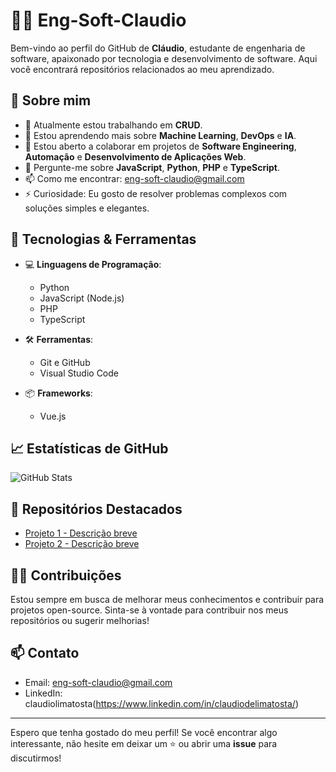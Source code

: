 # 👨‍💻 Eng-Soft-Claudio

Bem-vindo ao perfil do GitHub de **Cláudio**, estudante de engenharia de software, apaixonado por tecnologia e desenvolvimento de software. Aqui você encontrará repositórios relacionados ao meu aprendizado.

## 🚀 Sobre mim

- 🔭 Atualmente estou trabalhando em **CRUD**.
- 🌱 Estou aprendendo mais sobre **Machine Learning**, **DevOps** e **IA**.
- 👯 Estou aberto a colaborar em projetos de **Software Engineering**, **Automação** e **Desenvolvimento de Aplicações Web**.
- 💬 Pergunte-me sobre **JavaScript**, **Python**, **PHP** e **TypeScript**.
- 📫 Como me encontrar: eng-soft-claudio@gmail.com
- ⚡ Curiosidade: Eu gosto de resolver problemas complexos com soluções simples e elegantes.

## 🔧 Tecnologias & Ferramentas

- 💻 **Linguagens de Programação**: 
  - Python
  - JavaScript (Node.js)
  - PHP
  - TypeScript
  
- 🛠 **Ferramentas**:
  - Git e GitHub
  - Visual Studio Code
  
- 📦 **Frameworks**:
  - Vue.js

## 📈 Estatísticas de GitHub

![GitHub Stats](https://github-readme-stats.vercel.app/api?username=Eng-Soft-Claudio&show_icons=true&hide_title=true&hide=prs&count_private=true&theme=radical)

## 📝 Repositórios Destacados

- [Projeto 1 - Descrição breve](https://github.com/Eng-Soft-Claudio/ToDoList)
- [Projeto 2 - Descrição breve](https://github.com/Eng-Soft-Claudio/simulador-de-investimentos)

## 👨‍💻 Contribuições

Estou sempre em busca de melhorar meus conhecimentos e contribuir para projetos open-source. Sinta-se à vontade para contribuir nos meus repositórios ou sugerir melhorias!

## 📫 Contato

- Email: eng-soft-claudio@gmail.com 
- LinkedIn: claudiolimatosta(https://www.linkedin.com/in/claudiodelimatosta/)

---

Espero que tenha gostado do meu perfil! Se você encontrar algo interessante, não hesite em deixar um ⭐ ou abrir uma **issue** para discutirmos!

